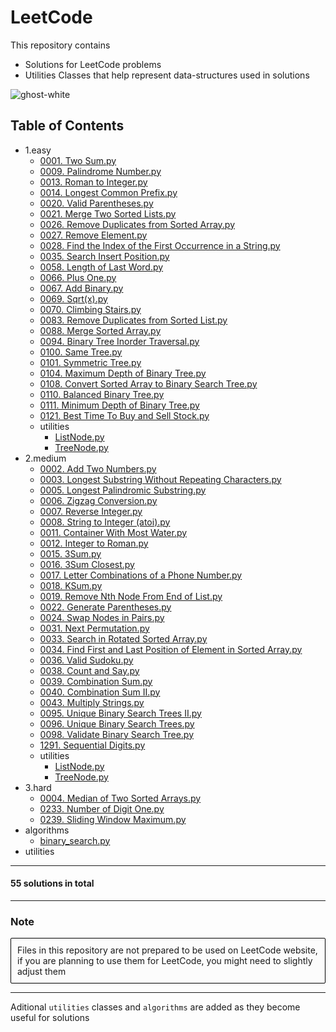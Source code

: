 # LeetCode

This repository contains

- Solutions for LeetCode problems
- Utilities Classes that help represent data-structures used in solutions

![ghost-white](https://github.com/Jakub-Domogala/LeetCode/assets/78169141/46417268-208f-438b-8670-85166ac484b5)




## Table of Contents
- 1.easy
  - [0001. Two Sum.py](https://github.com/Jakub-Domogala/LeetCode/blob/master/1.easy/0001.%20Two%20Sum.py)
  - [0009. Palindrome Number.py](https://github.com/Jakub-Domogala/LeetCode/blob/master/1.easy/0009.%20Palindrome%20Number.py)
  - [0013. Roman to Integer.py](https://github.com/Jakub-Domogala/LeetCode/blob/master/1.easy/0013.%20Roman%20to%20Integer.py)
  - [0014. Longest Common Prefix.py](https://github.com/Jakub-Domogala/LeetCode/blob/master/1.easy/0014.%20Longest%20Common%20Prefix.py)
  - [0020. Valid Parentheses.py](https://github.com/Jakub-Domogala/LeetCode/blob/master/1.easy/0020.%20Valid%20Parentheses.py)
  - [0021. Merge Two Sorted Lists.py](https://github.com/Jakub-Domogala/LeetCode/blob/master/1.easy/0021.%20Merge%20Two%20Sorted%20Lists.py)
  - [0026. Remove Duplicates from Sorted Array.py](https://github.com/Jakub-Domogala/LeetCode/blob/master/1.easy/0026.%20Remove%20Duplicates%20from%20Sorted%20Array.py)
  - [0027. Remove Element.py](https://github.com/Jakub-Domogala/LeetCode/blob/master/1.easy/0027.%20Remove%20Element.py)
  - [0028. Find the Index of the First Occurrence in a String.py](https://github.com/Jakub-Domogala/LeetCode/blob/master/1.easy/0028.%20Find%20the%20Index%20of%20the%20First%20Occurrence%20in%20a%20String.py)
  - [0035. Search Insert Position.py](https://github.com/Jakub-Domogala/LeetCode/blob/master/1.easy/0035.%20Search%20Insert%20Position.py)
  - [0058. Length of Last Word.py](https://github.com/Jakub-Domogala/LeetCode/blob/master/1.easy/0058.%20Length%20of%20Last%20Word.py)
  - [0066. Plus One.py](https://github.com/Jakub-Domogala/LeetCode/blob/master/1.easy/0066.%20Plus%20One.py)
  - [0067. Add Binary.py](https://github.com/Jakub-Domogala/LeetCode/blob/master/1.easy/0067.%20Add%20Binary.py)
  - [0069. Sqrt(x).py](https://github.com/Jakub-Domogala/LeetCode/blob/master/1.easy/0069.%20Sqrt%28x%29.py)
  - [0070. Climbing Stairs.py](https://github.com/Jakub-Domogala/LeetCode/blob/master/1.easy/0070.%20Climbing%20Stairs.py)
  - [0083. Remove Duplicates from Sorted List.py](https://github.com/Jakub-Domogala/LeetCode/blob/master/1.easy/0083.%20Remove%20Duplicates%20from%20Sorted%20List.py)
  - [0088. Merge Sorted Array.py](https://github.com/Jakub-Domogala/LeetCode/blob/master/1.easy/0088.%20Merge%20Sorted%20Array.py)
  - [0094. Binary Tree Inorder Traversal.py](https://github.com/Jakub-Domogala/LeetCode/blob/master/1.easy/0094.%20Binary%20Tree%20Inorder%20Traversal.py)
  - [0100. Same Tree.py](https://github.com/Jakub-Domogala/LeetCode/blob/master/1.easy/0100.%20Same%20Tree.py)
  - [0101. Symmetric Tree.py](https://github.com/Jakub-Domogala/LeetCode/blob/master/1.easy/0101.%20Symmetric%20Tree.py)
  - [0104. Maximum Depth of Binary Tree.py](https://github.com/Jakub-Domogala/LeetCode/blob/master/1.easy/0104.%20Maximum%20Depth%20of%20Binary%20Tree.py)
  - [0108. Convert Sorted Array to Binary Search Tree.py](https://github.com/Jakub-Domogala/LeetCode/blob/master/1.easy/0108.%20Convert%20Sorted%20Array%20to%20Binary%20Search%20Tree.py)
  - [0110. Balanced Binary Tree.py](https://github.com/Jakub-Domogala/LeetCode/blob/master/1.easy/0110.%20Balanced%20Binary%20Tree.py)
  - [0111. Minimum Depth of Binary Tree.py](https://github.com/Jakub-Domogala/LeetCode/blob/master/1.easy/0111.%20Minimum%20Depth%20of%20Binary%20Tree.py)
  - [0121. Best Time To Buy and Sell Stock.py](https://github.com/Jakub-Domogala/LeetCode/blob/master/1.easy/0121.%20Best%20Time%20To%20Buy%20and%20Sell%20Stock.py)
  - utilities
    - [ListNode.py](https://github.com/Jakub-Domogala/LeetCode/blob/master/1.easy/utilities/ListNode.py)
    - [TreeNode.py](https://github.com/Jakub-Domogala/LeetCode/blob/master/1.easy/utilities/TreeNode.py)
- 2.medium
  - [0002. Add Two Numbers.py](https://github.com/Jakub-Domogala/LeetCode/blob/master/2.medium/0002.%20Add%20Two%20Numbers.py)
  - [0003. Longest Substring Without Repeating Characters.py](https://github.com/Jakub-Domogala/LeetCode/blob/master/2.medium/0003.%20Longest%20Substring%20Without%20Repeating%20Characters.py)
  - [0005. Longest Palindromic Substring.py](https://github.com/Jakub-Domogala/LeetCode/blob/master/2.medium/0005.%20Longest%20Palindromic%20Substring.py)
  - [0006. Zigzag Conversion.py](https://github.com/Jakub-Domogala/LeetCode/blob/master/2.medium/0006.%20Zigzag%20Conversion.py)
  - [0007. Reverse Integer.py](https://github.com/Jakub-Domogala/LeetCode/blob/master/2.medium/0007.%20Reverse%20Integer.py)
  - [0008. String to Integer (atoi).py](https://github.com/Jakub-Domogala/LeetCode/blob/master/2.medium/0008.%20String%20to%20Integer%20%28atoi%29.py)
  - [0011. Container With Most Water.py](https://github.com/Jakub-Domogala/LeetCode/blob/master/2.medium/0011.%20Container%20With%20Most%20Water.py)
  - [0012. Integer to Roman.py](https://github.com/Jakub-Domogala/LeetCode/blob/master/2.medium/0012.%20Integer%20to%20Roman.py)
  - [0015. 3Sum.py](https://github.com/Jakub-Domogala/LeetCode/blob/master/2.medium/0015.%203Sum.py)
  - [0016. 3Sum Closest.py](https://github.com/Jakub-Domogala/LeetCode/blob/master/2.medium/0016.%203Sum%20Closest.py)
  - [0017. Letter Combinations of a Phone Number.py](https://github.com/Jakub-Domogala/LeetCode/blob/master/2.medium/0017.%20Letter%20Combinations%20of%20a%20Phone%20Number.py)
  - [0018. KSum.py](https://github.com/Jakub-Domogala/LeetCode/blob/master/2.medium/0018.%20KSum.py)
  - [0019. Remove Nth Node From End of List.py](https://github.com/Jakub-Domogala/LeetCode/blob/master/2.medium/0019.%20Remove%20Nth%20Node%20From%20End%20of%20List.py)
  - [0022. Generate Parentheses.py](https://github.com/Jakub-Domogala/LeetCode/blob/master/2.medium/0022.%20Generate%20Parentheses.py)
  - [0024. Swap Nodes in Pairs.py](https://github.com/Jakub-Domogala/LeetCode/blob/master/2.medium/0024.%20Swap%20Nodes%20in%20Pairs.py)
  - [0031. Next Permutation.py](https://github.com/Jakub-Domogala/LeetCode/blob/master/2.medium/0031.%20Next%20Permutation.py)
  - [0033. Search in Rotated Sorted Array.py](https://github.com/Jakub-Domogala/LeetCode/blob/master/2.medium/0033.%20Search%20in%20Rotated%20Sorted%20Array.py)
  - [0034. Find First and Last Position of Element in Sorted Array.py](https://github.com/Jakub-Domogala/LeetCode/blob/master/2.medium/0034.%20Find%20First%20and%20Last%20Position%20of%20Element%20in%20Sorted%20Array.py)
  - [0036. Valid Sudoku.py](https://github.com/Jakub-Domogala/LeetCode/blob/master/2.medium/0036.%20Valid%20Sudoku.py)
  - [0038. Count and Say.py](https://github.com/Jakub-Domogala/LeetCode/blob/master/2.medium/0038.%20Count%20and%20Say.py)
  - [0039. Combination Sum.py](https://github.com/Jakub-Domogala/LeetCode/blob/master/2.medium/0039.%20Combination%20Sum.py)
  - [0040. Combination Sum II.py](https://github.com/Jakub-Domogala/LeetCode/blob/master/2.medium/0040.%20Combination%20Sum%20II.py)
  - [0043. Multiply Strings.py](https://github.com/Jakub-Domogala/LeetCode/blob/master/2.medium/0043.%20Multiply%20Strings.py)
  - [0095. Unique Binary Search Trees II.py](https://github.com/Jakub-Domogala/LeetCode/blob/master/2.medium/0095.%20Unique%20Binary%20Search%20Trees%20II.py)
  - [0096. Unique Binary Search Trees.py](https://github.com/Jakub-Domogala/LeetCode/blob/master/2.medium/0096.%20Unique%20Binary%20Search%20Trees.py)
  - [0098. Validate Binary Search Tree.py](https://github.com/Jakub-Domogala/LeetCode/blob/master/2.medium/0098.%20Validate%20Binary%20Search%20Tree.py)
  - [1291. Sequential Digits.py](https://github.com/Jakub-Domogala/LeetCode/blob/master/2.medium/1291.%20Sequential%20Digits.py)
  - utilities
    - [ListNode.py](https://github.com/Jakub-Domogala/LeetCode/blob/master/2.medium/utilities/ListNode.py)
    - [TreeNode.py](https://github.com/Jakub-Domogala/LeetCode/blob/master/2.medium/utilities/TreeNode.py)
- 3.hard
  - [0004. Median of Two Sorted Arrays.py](https://github.com/Jakub-Domogala/LeetCode/blob/master/3.hard/0004.%20Median%20of%20Two%20Sorted%20Arrays.py)
  - [0233. Number of Digit One.py](https://github.com/Jakub-Domogala/LeetCode/blob/master/3.hard/0233.%20Number%20of%20Digit%20One.py)
  - [0239. Sliding Window Maximum.py](https://github.com/Jakub-Domogala/LeetCode/blob/master/3.hard/0239.%20Sliding%20Window%20Maximum.py)
- algorithms
  - [binary_search.py](https://github.com/Jakub-Domogala/LeetCode/blob/master/algorithms/binary_search.py)
- utilities

--- 
#### 55 solutions in total
--- 
### Note

<div style="border: 1px solid black; padding: 10px; border-radius: 2px; background-color: rgba(245, 245, 245, 0.2);">
Files in this repository are not prepared to be used on LeetCode website, if you are planning to use them for LeetCode, you might need to slightly adjust them
</div>

---

Aditional `utilities` classes and `algorithms` are added as they become useful for solutions
